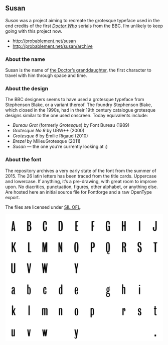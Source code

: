 ## Susan

_Susan_ was a project aiming to recreate the grotesque typeface used in the end credits of the first [_Doctor Who_](http://en.wikipedia.org/wiki/Doctor_Who) serials from the BBC. I’m unlikely to keep going with this project now.

* http://probablement.net/susan
* http://probablement.net/susan/archive

### About the name

Susan is the name of [the Doctor’s granddaughter](http://en.wikipedia.org/wiki/Susan_Foreman), the first character to travel with him through space and time.

### About the design

The BBC designers seems to have used a grotesque typeface from Stephenson Blake, or a variant thereof. The foundry Stephenson Blake, which closed in the 1990s, had in their 19th century catalogue grotesque designs similar to the one used onscreen. Today equivalents include:

* *Bureau Grot* (formerly *Grotesque*) by Font Bureau (1989)
* *Grotesque No 9* by URW++ (2000)
* *Grotesque 6* by Émilie Rigaud (2010)
* *Brezel* by MilieuGrotesque (2011)
* *Susan* — the one you’re currently looking at :)

### About the font

The repository archives a very early state of the font from the summer of 2015. The 26 latin letters has been traced from the title cards. Uppercase and lowercase. If anything, it’s a pre-drawing, with great room to improve upon. No diacritics, punctuation, figures, other alphabet, or anything else. Are hosted here an initial source file for Fontforge and a raw OpenType export.

The files are licensed under [SIL OFL](http://scripts.sil.org/OFL).

![reference](documentation/letters_reference.png)
